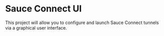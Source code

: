 # Sauce Connect UI

This project will allow you to configure and launch Sauce Connect tunnels via a graphical user interface.